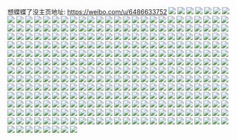 想蝶蝶了没主页地址: https://weibo.com/u/6486633752 
![](https://wx4.sinaimg.cn/mw2000/0074ZfL2gy1h96mdnzsm2j30u0140wpf.jpg) 
![](https://wx4.sinaimg.cn/mw2000/0074ZfL2gy1h96mfwxzvej30u0149ald.jpg) 
![](https://wx4.sinaimg.cn/mw2000/0074ZfL2gy1h96moa5k7mj30u017v7iv.jpg) 
![](https://wx4.sinaimg.cn/mw2000/0074ZfL2gy1h96mehv3jfj30u014rgv7.jpg) 
![](https://wx4.sinaimg.cn/mw2000/0074ZfL2gy1h96me7p0mej30u01627ge.jpg) 
![](https://wx4.sinaimg.cn/mw2000/0074ZfL2gy1h96mqs36thj30u0140q5z.jpg) 
![](https://wx4.sinaimg.cn/mw2000/0074ZfL2gy1h96mgak3rhj30u0140wiw.jpg) 
![](https://wx4.sinaimg.cn/mw2000/0074ZfL2gy1h96mgkfdu5j31400u0aht.jpg) 
![](https://wx4.sinaimg.cn/mw2000/0074ZfL2gy1h96mcn2lvej30u0140mzi.jpg) 
![](https://wx4.sinaimg.cn/mw2000/0074ZfL2gy1h96mcwdfwaj30u01404ag.jpg) 
![](https://wx4.sinaimg.cn/mw2000/0074ZfL2gy1h96mgnkuuoj30u013iakz.jpg) 
![](https://wx4.sinaimg.cn/mw2000/0074ZfL2gy1h96mr20haij30u01407fg.jpg) 
![](https://wx4.sinaimg.cn/mw2000/0074ZfL2gy1h96mfk56dnj30u0140qfu.jpg) 
![](https://wx4.sinaimg.cn/mw2000/0074ZfL2gy1h96mg2aih0j30u014eajf.jpg) 
![](https://wx4.sinaimg.cn/mw2000/0074ZfL2gy1h92ht5t71dj30u01t1aia.jpg) 
![](https://wx4.sinaimg.cn/mw2000/0074ZfL2gy1h92ht51a2mj30u01t1k0q.jpg) 
![](https://wx4.sinaimg.cn/mw2000/0074ZfL2gy1h92ht7q3tqj30u0140q9o.jpg) 
![](https://wx4.sinaimg.cn/mw2000/0074ZfL2gy1h92ht6eclej30u016vq9y.jpg) 
![](https://wx4.sinaimg.cn/mw2000/0074ZfL2gy1h92ht73k8zj30u01400yy.jpg) 
![](https://wx4.sinaimg.cn/mw2000/0074ZfL2gy1h92ht8f5trj30u0140dmv.jpg) 
![](https://wx4.sinaimg.cn/mw2000/0074ZfL2gy1h92ht3xiv2j30u0140ama.jpg) 
![](https://wx4.sinaimg.cn/mw2000/0074ZfL2gy1h8rwko2ogoj32e135s7wi.jpg) 
![](https://wx4.sinaimg.cn/mw2000/0074ZfL2gy1h8rwkw9x66j32de35rb2a.jpg) 
![](https://wx4.sinaimg.cn/mw2000/0074ZfL2gy1h8rwkfv6wrj32i035se83.jpg) 
![](https://wx4.sinaimg.cn/mw2000/0074ZfL2gy1h8rwkpjp3hj32b535sb2a.jpg) 
![](https://wx4.sinaimg.cn/mw2000/0074ZfL2gy1h8rwkkmpzqj32ak35snpe.jpg) 
![](https://wx4.sinaimg.cn/mw2000/0074ZfL2gy1h8rwkj95faj32bc35snpe.jpg) 
![](https://wx4.sinaimg.cn/mw2000/0074ZfL2gy1h8rwkmitf5j32fr35s4qr.jpg) 
![](https://wx4.sinaimg.cn/mw2000/0074ZfL2gy1h8rwkwqk9hj30b90ffgmg.jpg) 
![](https://wx4.sinaimg.cn/mw2000/0074ZfL2gy1h8rwkz2sp4j31ba0zg10s.jpg) 
![](https://wx4.sinaimg.cn/mw2000/0074ZfL2gy1h8rwkzegy4j31ba0zgjx1.jpg) 
![](https://wx4.sinaimg.cn/mw2000/0074ZfL2gy1h8rwksqo0yj31xa2m0b2a.jpg) 
![](https://wx4.sinaimg.cn/mw2000/0074ZfL2gy1h8rwkhgwdcj32dc35s7wi.jpg) 
![](https://wx4.sinaimg.cn/mw2000/0074ZfL2gy1h8l0bov0k1j323v35s7wi.jpg) 
![](https://wx4.sinaimg.cn/mw2000/0074ZfL2gy1h8l0bqlinzj32as35s4qq.jpg) 
![](https://wx4.sinaimg.cn/mw2000/0074ZfL2gy1h8l0bzqoz5j31sc2dskjm.jpg) 
![](https://wx4.sinaimg.cn/mw2000/0074ZfL2gy1h8l0bx0znkj324g2t67wi.jpg) 
![](https://wx4.sinaimg.cn/mw2000/0074ZfL2gy1h8l0bvgx92j32vc2c04qr.jpg) 
![](https://wx4.sinaimg.cn/mw2000/0074ZfL2gy1h805tsm9dcj325235shdu.jpg) 
![](https://wx4.sinaimg.cn/mw2000/0074ZfL2gy1h805ttsymbj32dc35shdu.jpg) 
![](https://wx4.sinaimg.cn/mw2000/0074ZfL2gy1h805tvgtqgj32dc35sb2a.jpg) 
![](https://wx4.sinaimg.cn/mw2000/0074ZfL2gy1h805twogt0j32dc35se82.jpg) 
![](https://wx4.sinaimg.cn/mw2000/0074ZfL2gy1h805tyaq12j32fb35sqv6.jpg) 
![](https://wx4.sinaimg.cn/mw2000/0074ZfL2gy1h805tzohm2j32dc35se82.jpg) 
![](https://wx4.sinaimg.cn/mw2000/0074ZfL2gy1h805u10y8pj32dk35skjm.jpg) 
![](https://wx4.sinaimg.cn/mw2000/0074ZfL2gy1h805u2krlrj32ke35snpe.jpg) 
![](https://wx4.sinaimg.cn/mw2000/0074ZfL2gy1h805u6drzaj325m35shdu.jpg) 
![](https://wx4.sinaimg.cn/mw2000/0074ZfL2gy1h805ubmf3oj32cg35shdw.jpg) 
![](https://wx4.sinaimg.cn/mw2000/0074ZfL2gy1h805udizesj32dc35sx6q.jpg) 
![](https://wx4.sinaimg.cn/mw2000/0074ZfL2gy1h805ueumfqj32c03407wh.jpg) 
![](https://wx4.sinaimg.cn/mw2000/0074ZfL2gy1h805uibrggj32c0340b2d.jpg) 
![](https://wx4.sinaimg.cn/mw2000/0074ZfL2gy1h805ukq71kj32c0340u10.jpg) 
![](https://wx4.sinaimg.cn/mw2000/0074ZfL2gy1h805um0vabj32c0340npd.jpg) 
![](https://wx4.sinaimg.cn/mw2000/0074ZfL2gy1h805trepr6j32c0340npd.jpg) 
![](https://wx4.sinaimg.cn/mw2000/0074ZfL2gy1h805unp39sj32c0340hdu.jpg) 
![](https://wx4.sinaimg.cn/mw2000/0074ZfL2gy1h805up8ncpj32c0340b2a.jpg) 
![](https://wx4.sinaimg.cn/mw2000/0074ZfL2gy1h7tkgq4zodj32c735shdu.jpg) 
![](https://wx4.sinaimg.cn/mw2000/0074ZfL2gy1h7tkgshfj9j325335sb2a.jpg) 
![](https://wx4.sinaimg.cn/mw2000/0074ZfL2gy1h7tkgr8oytj326b35shdu.jpg) 
![](https://wx4.sinaimg.cn/mw2000/0074ZfL2gy1h7s9ax1s84j324635s7wi.jpg) 
![](https://wx4.sinaimg.cn/mw2000/0074ZfL2gy1h7s9at951ej32532zy7wi.jpg) 
![](https://wx4.sinaimg.cn/mw2000/0074ZfL2gy1h7s9aupc5kj326735s7wi.jpg) 
![](https://wx4.sinaimg.cn/mw2000/0074ZfL2gy1h7s9an9m7jj31z035sx6p.jpg) 
![](https://wx4.sinaimg.cn/mw2000/0074ZfL2gy1h7s9aqem3aj325l310e82.jpg) 
![](https://wx4.sinaimg.cn/mw2000/0074ZfL2gy1h7s9am6zchj32dc35skjm.jpg) 
![](https://wx4.sinaimg.cn/mw2000/0074ZfL2gy1h7s9avriqwj31v0340kjl.jpg) 
![](https://wx4.sinaimg.cn/mw2000/0074ZfL2gy1h7hhpa3g8wj32dc35snpe.jpg) 
![](https://wx4.sinaimg.cn/mw2000/0074ZfL2gy1h7hhpc93jkj326k29ce84.jpg) 
![](https://wx4.sinaimg.cn/mw2000/0074ZfL2gy1h7hhpe0l10j31sc2abu0x.jpg) 
![](https://wx4.sinaimg.cn/mw2000/0074ZfL2gy1h7hhpftrjdj31sc2dshdu.jpg) 
![](https://wx4.sinaimg.cn/mw2000/0074ZfL2gy1h775y26lj3j32ds1sgu0x.jpg) 
![](https://wx4.sinaimg.cn/mw2000/0074ZfL2gy1h775y6jpy7j31sg2c0npd.jpg) 
![](https://wx4.sinaimg.cn/mw2000/0074ZfL2gy1h775y7g1boj32c0340hdt.jpg) 
![](https://wx4.sinaimg.cn/mw2000/0074ZfL2gy1h775y374p4j32ds1sgkh1.jpg) 
![](https://wx4.sinaimg.cn/mw2000/0074ZfL2gy1h775y40b3hj32ls35swhh.jpg) 
![](https://wx4.sinaimg.cn/mw2000/0074ZfL2gy1h76yyo8wfbj32c0340x6s.jpg) 
![](https://wx4.sinaimg.cn/mw2000/0074ZfL2gy1h76yyifuwwj32c0340kjm.jpg) 
![](https://wx4.sinaimg.cn/mw2000/0074ZfL2gy1h76yylu5vqj32c0340npf.jpg) 
![](https://wx4.sinaimg.cn/mw2000/0074ZfL2gy1h76yyphqbfj321l2g91ky.jpg) 
![](https://wx4.sinaimg.cn/mw2000/0074ZfL2gy1h76yyj733tj32c033ze81.jpg) 
![](https://wx4.sinaimg.cn/mw2000/0074ZfL2gy1h76yyk2olgj32c0340kjl.jpg) 
![](https://wx4.sinaimg.cn/mw2000/0074ZfL2gy1h6t6qm6y79j32bk33fu0x.jpg) 
![](https://wx4.sinaimg.cn/mw2000/0074ZfL2gy1h6t6qt2bdvj329k33su0y.jpg) 
![](https://wx4.sinaimg.cn/mw2000/0074ZfL2gy1h6t6qnydksj32c033ze82.jpg) 
![](https://wx4.sinaimg.cn/mw2000/0074ZfL2gy1h6t6ql48rnj32c0340npe.jpg) 
![](https://wx4.sinaimg.cn/mw2000/0074ZfL2gy1h6t6qw0dtgj32c0340x6q.jpg) 
![](https://wx4.sinaimg.cn/mw2000/0074ZfL2gy1h6t6qwx3enj30w41b5qgj.jpg) 
![](https://wx4.sinaimg.cn/mw2000/0074ZfL2gy1h6t6qqiy9ij32c03404qr.jpg) 
![](https://wx4.sinaimg.cn/mw2000/0074ZfL2gy1h6ecpl2xksj32e52ykn2i.jpg) 
![](https://wx4.sinaimg.cn/mw2000/0074ZfL2gy1h6ecpoeb1cj32b433xaf2.jpg) 
![](https://wx4.sinaimg.cn/mw2000/0074ZfL2gy1h6ecpoxgvbj30v90hldg9.jpg) 
![](https://wx4.sinaimg.cn/mw2000/0074ZfL2gy1h6ecpmnfi9j32hs35sgsg.jpg) 
![](https://wx4.sinaimg.cn/mw2000/0074ZfL2gy1h66myzb1k5j30v91vo7db.jpg) 
![](https://wx4.sinaimg.cn/mw2000/0074ZfL2gy1h66myyh67wj32c0340e81.jpg) 
![](https://wx4.sinaimg.cn/mw2000/0074ZfL2gy1h66mz09406j32c033zb29.jpg) 
![](https://wx4.sinaimg.cn/mw2000/0074ZfL2gy1h66mz1nw20j316r0rldhh.jpg) 
![](https://wx4.sinaimg.cn/mw2000/0074ZfL2gy1h66mz55ceaj32cv35sk39.jpg) 
![](https://wx4.sinaimg.cn/mw2000/0074ZfL2gy1h61gis25yfj30u01sz78c.jpg) 
![](https://wx4.sinaimg.cn/mw2000/0074ZfL2gy1h61gitof4xj30u0140dgs.jpg) 
![](https://wx4.sinaimg.cn/mw2000/0074ZfL2gy1h61gir1mr7j30u01ghtaj.jpg) 
![](https://wx4.sinaimg.cn/mw2000/0074ZfL2gy1h61gisyefnj30u01fsq41.jpg) 
![](https://wx4.sinaimg.cn/mw2000/0074ZfL2gy1h61givdbl7j30u0141ta9.jpg) 
![](https://wx4.sinaimg.cn/mw2000/0074ZfL2gy1h61giuldz9j30u0176ack.jpg) 
![](https://wx4.sinaimg.cn/mw2000/0074ZfL2gy1h61giw9qebj30u016ngnx.jpg) 
![](https://wx4.sinaimg.cn/mw2000/0074ZfL2gy1h61giq3abcj30u01g4wfi.jpg) 
![](https://wx4.sinaimg.cn/mw2000/0074ZfL2gy1h61gip42gnj30u01hg0yx.jpg) 
![](https://wx4.sinaimg.cn/mw2000/0074ZfL2gy1h61gix5wo1j30u0154dgw.jpg) 
![](https://wx4.sinaimg.cn/mw2000/0074ZfL2gy1h5sb5adibwj335s35skjm.jpg) 
![](https://wx4.sinaimg.cn/mw2000/0074ZfL2gy1h5sb5caa67j32c735sqv6.jpg) 
![](https://wx4.sinaimg.cn/mw2000/0074ZfL2gy1h5sb5dwk00j32dc35sqct.jpg) 
![](https://wx4.sinaimg.cn/mw2000/0074ZfL2gy1h5sb58cpk9j326m308u0x.jpg) 
![](https://wx4.sinaimg.cn/mw2000/0074ZfL2gy1h5h3fgk6y6j30u014011y.jpg) 
![](https://wx4.sinaimg.cn/mw2000/0074ZfL2gy1h5h3fiz7dkj30u015bjyd.jpg) 
![](https://wx4.sinaimg.cn/mw2000/0074ZfL2gy1h5h3fcswhfj30un0u0wjr.jpg) 
![](https://wx4.sinaimg.cn/mw2000/0074ZfL2gy1h5h3fl8vhsj30u0140afn.jpg) 
![](https://wx4.sinaimg.cn/mw2000/0074ZfL2gy1h5h3fmugyyj30u0140af0.jpg) 
![](https://wx4.sinaimg.cn/mw2000/0074ZfL2gy1h5h3fpcw17j30u0140n44.jpg) 
![](https://wx4.sinaimg.cn/mw2000/0074ZfL2gy1h51y5e5t7bj31r3340kjl.jpg) 
![](https://wx4.sinaimg.cn/mw2000/0074ZfL2gy1h51y5bfey4j31tv35shdt.jpg) 
![](https://wx4.sinaimg.cn/mw2000/0074ZfL2gy1h51y52so6rj31xy35snpd.jpg) 
![](https://wx4.sinaimg.cn/mw2000/0074ZfL2gy1h51y5cdhqbj31wk3204qp.jpg) 
![](https://wx4.sinaimg.cn/mw2000/0074ZfL2gy1h51y551rsgj31qw340qv5.jpg) 
![](https://wx4.sinaimg.cn/mw2000/0074ZfL2gy1h51y562h7gj31vs35s4qp.jpg) 
![](https://wx4.sinaimg.cn/mw2000/0074ZfL2gy1h51y57gzf0j32c03404qq.jpg) 
![](https://wx4.sinaimg.cn/mw2000/0074ZfL2gy1h51y5fh8yrj32c0340npe.jpg) 
![](https://wx4.sinaimg.cn/mw2000/0074ZfL2gy1h51y5hb6hhj32c0340hdu.jpg) 
![](https://wx4.sinaimg.cn/mw2000/0074ZfL2gy1h51y5isjutj32c0340hdu.jpg) 
![](https://wx4.sinaimg.cn/mw2000/0074ZfL2gy1h4v1bpwovjj30v91voan9.jpg) 
![](https://wx4.sinaimg.cn/mw2000/0074ZfL2gy1h4v1bqw1m0j30v91vo4bv.jpg) 
![](https://wx4.sinaimg.cn/mw2000/0074ZfL2gy1h4v1brkzr4j30v91voqga.jpg) 
![](https://wx4.sinaimg.cn/mw2000/0074ZfL2gy1h4v1bovkw2j30v91vo4fk.jpg) 
![](https://wx4.sinaimg.cn/mw2000/0074ZfL2gy1h4v1bsolrwj30v91vo1be.jpg) 
![](https://wx4.sinaimg.cn/mw2000/0074ZfL2gy1h4v1btjrqpj30zk1bek0v.jpg) 
![](https://wx4.sinaimg.cn/mw2000/0074ZfL2gy1h4q8n3747vj31z02moe81.jpg) 
![](https://wx4.sinaimg.cn/mw2000/0074ZfL2gy1h4q8n1peksj31z02v8kjl.jpg) 
![](https://wx4.sinaimg.cn/mw2000/0074ZfL2gy1h4q8n0o3jrj31yw2mke81.jpg) 
![](https://wx4.sinaimg.cn/mw2000/0074ZfL2gy1h4q8n29dyvj316m1kvh39.jpg) 
![](https://wx4.sinaimg.cn/mw2000/0074ZfL2gy1h3qpmvj4u3j323k2vge82.jpg) 
![](https://wx4.sinaimg.cn/mw2000/0074ZfL2gy1h3qpmyriu3j31w62jru0x.jpg) 
![](https://wx4.sinaimg.cn/mw2000/0074ZfL2gy1h3qpn3dhofj31zc2pshdt.jpg) 
![](https://wx4.sinaimg.cn/mw2000/0074ZfL2gy1h3qpn2cmpbj31zc2ucu0x.jpg) 
![](https://wx4.sinaimg.cn/mw2000/0074ZfL2gy1h3qpn7xmrpj31z82n0x6p.jpg) 
![](https://wx4.sinaimg.cn/mw2000/0074ZfL2gy1h3qpnbd908j328f30sqv6.jpg) 
![](https://wx4.sinaimg.cn/mw2000/0074ZfL2gy1h3qpofh5nfj30u014012p.jpg) 
![](https://wx4.sinaimg.cn/mw2000/0074ZfL2gy1h2o0t2w1dmj32802yk7wi.jpg) 
![](https://wx4.sinaimg.cn/mw2000/0074ZfL2gy1h2o0tkf2cuj32802yox6p.jpg) 
![](https://wx4.sinaimg.cn/mw2000/0074ZfL2gy1h2o0t7kk4sj32802yo7wi.jpg) 
![](https://wx4.sinaimg.cn/mw2000/0074ZfL2gy1h2o0t4093fj32802yo1ky.jpg) 
![](https://wx4.sinaimg.cn/mw2000/0074ZfL2gy1h2o0t9k255j328034u4qq.jpg) 
![](https://wx4.sinaimg.cn/mw2000/0074ZfL2gy1h2o0toka10j32c034d000.jpg) 
![](https://wx4.sinaimg.cn/mw2000/0074ZfL2gy1h2o0t0trtqj325x2vwnpd.jpg) 
![](https://wx4.sinaimg.cn/mw2000/0074ZfL2gy1h2o0tcxgtrj32802you0x.jpg) 
![](https://wx4.sinaimg.cn/mw2000/0074ZfL2gy1h2o0tnal49j32c03401l1.jpg) 
![](https://wx4.sinaimg.cn/mw2000/0074ZfL2gy1h2o0tg3yitj32c0340b2b.jpg) 
![](https://wx4.sinaimg.cn/mw2000/0074ZfL2gy1h2o0t6actyj32802yo1ky.jpg) 
![](https://wx4.sinaimg.cn/mw2000/0074ZfL2gy1h2o0tbqkm3j32802yo4qq.jpg) 
![](https://wx4.sinaimg.cn/mw2000/0074ZfL2gy1h2o0tdi2a0j30u01hcqf9.jpg) 
![](https://wx4.sinaimg.cn/mw2000/0074ZfL2gy1h2o0ti7ld2j32c0340e82.jpg) 
![](https://wx4.sinaimg.cn/mw2000/0074ZfL2gy1h2e8m5exq5j31p929ohdt.jpg) 
![](https://wx4.sinaimg.cn/mw2000/0074ZfL2gy1h2e8m38xjhj32tp2tpkjl.jpg) 
![](https://wx4.sinaimg.cn/mw2000/0074ZfL2gy1h2e8m3se6jj30dv0i075j.jpg) 
![](https://wx4.sinaimg.cn/mw2000/0074ZfL2gy1h2e8m5vwpij30u01200yq.jpg) 
![](https://wx4.sinaimg.cn/mw2000/0074ZfL2gy1h2bxraksv3j30u01hcthz.jpg) 
![](https://wx4.sinaimg.cn/mw2000/0074ZfL2gy1h2ajt2bjy4j32802wskjl.jpg) 
![](https://wx4.sinaimg.cn/mw2000/0074ZfL2gy1h2ajsqmhxrj32802yke81.jpg) 
![](https://wx4.sinaimg.cn/mw2000/0074ZfL2gy1h2ajr73h35j32802vgnpd.jpg) 
![](https://wx4.sinaimg.cn/mw2000/0074ZfL2gy1h2ajs2tr88j32802mku0x.jpg) 
![](https://wx4.sinaimg.cn/mw2000/0074ZfL2gy1h2ajpvparrj32802yo7wi.jpg) 
![](https://wx4.sinaimg.cn/mw2000/0074ZfL2gy1h2ajrl8clvj32802yo7wh.jpg) 
![](https://wx4.sinaimg.cn/mw2000/0074ZfL2gy1h2ajsz44y5j32802tghdt.jpg) 
![](https://wx4.sinaimg.cn/mw2000/0074ZfL2gy1h2ajpgpxmhj32802yw1ky.jpg) 
![](https://wx4.sinaimg.cn/mw2000/0074ZfL2gy1h2ajsmjs1kj32c0340u0y.jpg) 
![](https://wx4.sinaimg.cn/mw2000/0074ZfL2gy1h2ajqhjdc2j32802vgb2a.jpg) 
![](https://wx4.sinaimg.cn/mw2000/0074ZfL2gy1h2ajqr8crcj32802yox6p.jpg) 
![](https://wx4.sinaimg.cn/mw2000/0074ZfL2gy1h2ajsdjr78j328030wu0x.jpg) 
![](https://wx4.sinaimg.cn/mw2000/0074ZfL2gy1h2ajswo17mj32802m8u0x.jpg) 
![](https://wx4.sinaimg.cn/mw2000/0074ZfL2gy1h2ajsgp7d7j32c0340qv5.jpg) 
![](https://wx4.sinaimg.cn/mw2000/0074ZfL2gy1h2ajris0sfj32803431ky.jpg) 
![](https://wx4.sinaimg.cn/mw2000/0074ZfL2gy1h2ajqtdr8fj32802yob29.jpg) 
![](https://wx4.sinaimg.cn/mw2000/0074ZfL2gy1h2ajqvnss9j32582sk7wh.jpg) 
![](https://wx4.sinaimg.cn/mw2000/0074ZfL2gy1h2ajrmog3bj328q2zne81.jpg) 
![](https://wx4.sinaimg.cn/mw2000/0074ZfL2gy1h21fgpc0laj313u0tuwpv.jpg) 
![](https://wx4.sinaimg.cn/mw2000/0074ZfL2gy1h21fgvdchaj30mi0u0ajf.jpg) 
![](https://wx4.sinaimg.cn/mw2000/0074ZfL2gy1h21fgov78sj30u01404f9.jpg) 
![](https://wx4.sinaimg.cn/mw2000/0074ZfL2gy1h21fgshttaj31jk2807wh.jpg) 
![](https://wx4.sinaimg.cn/mw2000/0074ZfL2gy1h21fgunozkj31jk2487wh.jpg) 
![](https://wx4.sinaimg.cn/mw2000/0074ZfL2gy1h21fgmgh9jj32bx33z4qq.jpg) 
![](https://wx4.sinaimg.cn/mw2000/0074ZfL2gy1h21fgo7u0hj31jk2214qp.jpg) 
![](https://wx4.sinaimg.cn/mw2000/0074ZfL2gy1h21fgqnln7j32c03401ky.jpg) 
![](https://wx4.sinaimg.cn/mw2000/0074ZfL2gy1h1hr1n2vnwj32c034bhdt.jpg) 
![](https://wx4.sinaimg.cn/mw2000/0074ZfL2gy1h1hr1ovgl8j32c0340hdt.jpg) 
![](https://wx4.sinaimg.cn/mw2000/0074ZfL2gy1h1ewxsyzcej31zh2yob2b.jpg) 
![](https://wx4.sinaimg.cn/mw2000/0074ZfL2gy1h1ewxzgde9j32a8341e82.jpg) 
![](https://wx4.sinaimg.cn/mw2000/0074ZfL2gy1h1ewvj148kj322s33yb2a.jpg) 
![](https://wx4.sinaimg.cn/mw2000/0074ZfL2gy1h1ewvhceczj32c03404qq.jpg) 
![](https://wx4.sinaimg.cn/mw2000/0074ZfL2gy1h1ewx3vadlj329d31j4qr.jpg) 
![](https://wx4.sinaimg.cn/mw2000/0074ZfL2gy1h1ewxxxq0cj31jk1z6hdt.jpg) 
![](https://wx4.sinaimg.cn/mw2000/0074ZfL2gy1h1ewwc08sxj324u2yonpf.jpg) 
![](https://wx4.sinaimg.cn/mw2000/0074ZfL2gy1h1ewvkiqz4j32bz30ib2a.jpg) 
![](https://wx4.sinaimg.cn/mw2000/0074ZfL2gy1h1ewwedw8uj32c0340e83.jpg) 
![](https://wx4.sinaimg.cn/mw2000/0074ZfL2gy1h1ewy1gagej31jk220kjl.jpg) 
![](https://wx4.sinaimg.cn/mw2000/0074ZfL2gy1h1ewvaz616j329j2wn7wi.jpg) 
![](https://wx4.sinaimg.cn/mw2000/0074ZfL2gy1h1ewvcd0y3j31jk221tsa.jpg) 
![](https://wx4.sinaimg.cn/mw2000/0074ZfL2gy1h1ewvdrd62j32c0340u0x.jpg) 
![](https://wx4.sinaimg.cn/mw2000/0074ZfL2gy1h1ewvfxbtpj31f51w64qp.jpg) 
![](https://wx4.sinaimg.cn/mw2000/0074ZfL2gy1h1cyzp5r0aj31jk21sqv5.jpg) 
![](https://wx4.sinaimg.cn/mw2000/0074ZfL2gy1h1cyzm39o0j31jk21g1kx.jpg) 
![](https://wx4.sinaimg.cn/mw2000/0074ZfL2gy1h1cyzmuqp4j31ji21tx5n.jpg) 
![](https://wx4.sinaimg.cn/mw2000/0074ZfL2gy1h1cyzpx0luj30w916cqix.jpg) 
![](https://wx4.sinaimg.cn/mw2000/0074ZfL2gy1h1cyztkjhqj32c03401ky.jpg) 
![](https://wx4.sinaimg.cn/mw2000/0074ZfL2gy1h1cyzqzkr1j32c03401kz.jpg) 
![](https://wx4.sinaimg.cn/mw2000/0074ZfL2gy1h1bh2118r3j32c0340kjl.jpg) 
![](https://wx4.sinaimg.cn/mw2000/0074ZfL2gy1h15mut6sqyj32202qne82.jpg) 
![](https://wx4.sinaimg.cn/mw2000/0074ZfL2gy1h15mvg0vh7j32202qo7wj.jpg) 
![](https://wx4.sinaimg.cn/mw2000/0074ZfL2gy1h15mv7xvp6j31q02kdu0x.jpg) 
![](https://wx4.sinaimg.cn/mw2000/0074ZfL2gy1h15mvjbcrhj32bz2zne82.jpg) 
![](https://wx4.sinaimg.cn/mw2000/0074ZfL2gy1h15mv9c1ckj32202qn7wi.jpg) 
![](https://wx4.sinaimg.cn/mw2000/0074ZfL2gy1h15mvct9k3j32002pde82.jpg) 
![](https://wx4.sinaimg.cn/mw2000/0074ZfL2gy1h15mvkls07j324q2yokjl.jpg) 
![](https://wx4.sinaimg.cn/mw2000/0074ZfL2gy1h15mv2pxe9j32802you0x.jpg) 
![](https://wx4.sinaimg.cn/mw2000/0074ZfL2gy1h15mvo05c2j32632yohdt.jpg) 
![](https://wx4.sinaimg.cn/mw2000/0074ZfL2gy1h15mv6ujvmj32bz30rx6p.jpg) 
![](https://wx4.sinaimg.cn/mw2000/0074ZfL2gy1h15mvmv29lj32c033zb2a.jpg) 
![](https://wx4.sinaimg.cn/mw2000/0074ZfL2gy1h15mv596qjj32bc35p7wi.jpg) 
![](https://wx4.sinaimg.cn/mw2000/0074ZfL2gy1h15mvlqcvbj326g2t0u0x.jpg) 
![](https://wx4.sinaimg.cn/mw2000/0074ZfL2gy1h0meey1k8aj326r2c0qv5.jpg) 
![](https://wx4.sinaimg.cn/mw2000/0074ZfL2gy1h0mefjf201j32c02c04qq.jpg) 
![](https://wx4.sinaimg.cn/mw2000/0074ZfL2gy1h0mefso7irj31q81svqv5.jpg) 
![](https://wx4.sinaimg.cn/mw2000/0074ZfL2gy1h035c9nqiqj327z2yoqv6.jpg) 
![](https://wx4.sinaimg.cn/mw2000/0074ZfL2gy1h035c5yx18j32802yoe82.jpg) 
![](https://wx4.sinaimg.cn/mw2000/0074ZfL2gy1h035cetny8j31s92y8u0y.jpg) 
![](https://wx4.sinaimg.cn/mw2000/0074ZfL2gy1h035crwn6lj324l315hdu.jpg) 
![](https://wx4.sinaimg.cn/mw2000/0074ZfL2gy1h035c4c4iaj32c034je82.jpg) 
![](https://wx4.sinaimg.cn/mw2000/0074ZfL2gy1h035clndq3j32802yonpd.jpg) 
![](https://wx4.sinaimg.cn/mw2000/0074ZfL2gy1h035cgqnbqj325h2txhdv.jpg) 
![](https://wx4.sinaimg.cn/mw2000/0074ZfL2gy1h035cbj30kj32c02c1npe.jpg) 
![](https://wx4.sinaimg.cn/mw2000/0074ZfL2gy1h035cpai0fj32c02y6b2a.jpg) 
![](https://wx4.sinaimg.cn/mw2000/0074ZfL2gy1h035ciasjqj31bm1yt7wh.jpg) 
![](https://wx4.sinaimg.cn/mw2000/0074ZfL2gy1h035cwtml6j32802yo1ky.jpg) 
![](https://wx4.sinaimg.cn/mw2000/0074ZfL2gy1h035co021dj328s2zpb2a.jpg) 
![](https://wx4.sinaimg.cn/mw2000/0074ZfL2gy1h035ckgqp3j32c0340e81.jpg) 
![](https://wx4.sinaimg.cn/mw2000/0074ZfL2gy1h035cjmn53j327z2yoe82.jpg) 
![](https://wx4.sinaimg.cn/mw2000/0074ZfL2gy1h035cumfpjj32802yo1ky.jpg) 
![](https://wx4.sinaimg.cn/mw2000/0074ZfL2gy1h035e62ak2j30u0140wjx.jpg) 
![](https://wx4.sinaimg.cn/mw2000/0074ZfL2gy1h035e6kqx5j30u0140dl7.jpg) 
![](https://wx4.sinaimg.cn/mw2000/0074ZfL2gy1gzvsnbljztj30ok0efgnm.jpg) 
![](https://wx4.sinaimg.cn/mw2000/0074ZfL2gy1gzvsqbqaubj30v91vo1kx.jpg) 
![](https://wx4.sinaimg.cn/mw2000/0074ZfL2gy1gzvsq9wifhj30v91voe81.jpg) 
![](https://wx4.sinaimg.cn/mw2000/0074ZfL2gy1gzatrvng06j322p2yonpe.jpg) 
![](https://wx4.sinaimg.cn/mw2000/0074ZfL2gy1gzatrmef9lj321k2yoqv6.jpg) 
![](https://wx4.sinaimg.cn/mw2000/0074ZfL2gy1gzatrbq96aj32412yo4qq.jpg) 
![](https://wx4.sinaimg.cn/mw2000/0074ZfL2gy1gzatrrbyfbj322h2rbnpe.jpg) 
![](https://wx4.sinaimg.cn/mw2000/0074ZfL2gy1gzatro1ukhj31ca2dse81.jpg) 
![](https://wx4.sinaimg.cn/mw2000/0074ZfL2gy1gzatryorn0j31ca2dsqv5.jpg) 
![](https://wx4.sinaimg.cn/mw2000/0074ZfL2gy1gzatriwrxnj31ca2dsx6p.jpg) 
![](https://wx4.sinaimg.cn/mw2000/0074ZfL2gy1gzatreslloj31ca299x6p.jpg) 
![](https://wx4.sinaimg.cn/mw2000/0074ZfL2gy1gzats28wkrj31iq2dqhdu.jpg) 
![](https://wx4.sinaimg.cn/mw2000/0074ZfL2gy1gz5f3db26aj32812yo1l0.jpg) 
![](https://wx4.sinaimg.cn/mw2000/0074ZfL2gy1gz5f3qet60j324t2ufhdv.jpg) 
![](https://wx4.sinaimg.cn/mw2000/0074ZfL2gy1gz5f328sahj32c0340qv5.jpg) 
![](https://wx4.sinaimg.cn/mw2000/0074ZfL2gy1gz5f3ejbh5j30u01hcwut.jpg) 
![](https://wx4.sinaimg.cn/mw2000/0074ZfL2gy1gz0f0vjoe0j32c0340hdu.jpg) 
![](https://wx4.sinaimg.cn/mw2000/0074ZfL2gy1gz0f0p94maj30tz1754dy.jpg) 
![](https://wx4.sinaimg.cn/mw2000/0074ZfL2gy1gz0f0291ezj32c0340hdu.jpg) 
![](https://wx4.sinaimg.cn/mw2000/0074ZfL2gy1gz0f0rbla6j316z0w1wsg.jpg) 
![](https://wx4.sinaimg.cn/mw2000/0074ZfL2gy1gz0f1okwlgj30v91vo4kt.jpg) 
![](https://wx4.sinaimg.cn/mw2000/0074ZfL2gy1gz0f2fhcrtj30v91vo4kj.jpg) 
![](https://wx4.sinaimg.cn/mw2000/0074ZfL2gy1gz0f1c1gp4j33402c0e83.jpg) 
![](https://wx4.sinaimg.cn/mw2000/0074ZfL2gy1gz0f1yfezjj30v91vo1jn.jpg) 
![](https://wx4.sinaimg.cn/mw2000/0074ZfL2gy1gz0f0n7w32j30v91vokey.jpg) 
![](https://wx4.sinaimg.cn/mw2000/0074ZfL2gy1gyvxi5oj74j328y2zx7wk.jpg) 
![](https://wx4.sinaimg.cn/mw2000/0074ZfL2gy1gyvxhqugfdj322x2rwkjm.jpg) 
![](https://wx4.sinaimg.cn/mw2000/0074ZfL2gy1gyvxihcy95j31ye2lukjm.jpg) 
![](https://wx4.sinaimg.cn/mw2000/0074ZfL2gy1gyvxj7qu6hj322s2vfnpe.jpg) 
![](https://wx4.sinaimg.cn/mw2000/0074ZfL2gy1gyvxi9t2n8j32ds1sc4qr.jpg) 
![](https://wx4.sinaimg.cn/mw2000/0074ZfL2gy1gyvxi0wkj0j32802you0z.jpg) 
![](https://wx4.sinaimg.cn/mw2000/0074ZfL2gy1gyvxhn4q4ej31391b3tox.jpg) 
![](https://wx4.sinaimg.cn/mw2000/0074ZfL2gy1gyvxj8ssa4j30zg1ba7gl.jpg) 
![](https://wx4.sinaimg.cn/mw2000/0074ZfL2gy1gyurrzh28zj33402c01kz.jpg) 
![](https://wx4.sinaimg.cn/mw2000/0074ZfL2gy1gyurrx92bpj33402c0qv6.jpg) 
![](https://wx4.sinaimg.cn/mw2000/0074ZfL2gy1gyurs1fudhj33402c0x6q.jpg) 
![](https://wx4.sinaimg.cn/mw2000/0074ZfL2gy1gyoqriwjdwj32ds1sc1ky.jpg) 
![](https://wx4.sinaimg.cn/mw2000/0074ZfL2gy1gyoqrjq72gj31sc2dsqv5.jpg) 
![](https://wx4.sinaimg.cn/mw2000/0074ZfL2gy1gyoqrmmlc0j32551sce82.jpg) 
![](https://wx4.sinaimg.cn/mw2000/0074ZfL2gy1gyoqrp5iq4j32202qob2b.jpg) 
![](https://wx4.sinaimg.cn/mw2000/0074ZfL2gy1gyoqrfjjsuj31sc2dsqv5.jpg) 
![](https://wx4.sinaimg.cn/mw2000/0074ZfL2gy1gyoqrg6qeqj30ui0qfn6h.jpg) 
![](https://wx4.sinaimg.cn/mw2000/0074ZfL2gy1gyoqrhlgcfj31hy1zyb29.jpg) 
![](https://wx4.sinaimg.cn/mw2000/0074ZfL2gy1gy7ui5rnsdj328c28ce82.jpg) 
![](https://wx4.sinaimg.cn/mw2000/0074ZfL2gy1gy7ui23ie7j32c03407wi.jpg) 
![](https://wx4.sinaimg.cn/mw2000/0074ZfL2gy1gy66jkox31j31sc2dskjl.jpg) 
![](https://wx4.sinaimg.cn/mw2000/0074ZfL2gy1gy66jitc74j31sc2dskjl.jpg) 
![](https://wx4.sinaimg.cn/mw2000/0074ZfL2gy1gy66jeoq71j325z1scu0x.jpg) 
![](https://wx4.sinaimg.cn/mw2000/0074ZfL2gy1gy66jh31m3j31sc2dsnpd.jpg) 
![](https://wx4.sinaimg.cn/mw2000/0074ZfL2gy1gxq4yj9i19j334022o1ky.jpg) 
![](https://wx4.sinaimg.cn/mw2000/0074ZfL2gy1gxq4zg9olwj32yo1z44qr.jpg) 
![](https://wx4.sinaimg.cn/mw2000/0074ZfL2gy1gxq4zogz9zj333z22n1kz.jpg) 
![](https://wx4.sinaimg.cn/mw2000/0074ZfL2gy1gxq53mjeixj32yo1z41kz.jpg) 
![](https://wx4.sinaimg.cn/mw2000/0074ZfL2gy1gxq543rpyzj32yo1z41kz.jpg) 
![](https://wx4.sinaimg.cn/mw2000/0074ZfL2gy1gxq4y4i7jgj32yo1z37wj.jpg) 
![](https://wx4.sinaimg.cn/mw2000/0074ZfL2gy1gxq557ucjtj31m0230qv5.jpg) 
![](https://wx4.sinaimg.cn/mw2000/0074ZfL2gy1gxq55bt0nrj32c02c07wh.jpg) 
![](https://wx4.sinaimg.cn/mw2000/0074ZfL2gy1gxm0540w3zj31o0280e82.jpg) 
![](https://wx4.sinaimg.cn/mw2000/0074ZfL2gy1gxm05apxerj31bi0zmkat.jpg) 
![](https://wx4.sinaimg.cn/mw2000/0074ZfL2gy1gxm05qyvtnj325l1g6x6p.jpg) 
![](https://wx4.sinaimg.cn/mw2000/0074ZfL2gy1gxm0457xnoj31vo0v9e82.jpg) 
![](https://wx4.sinaimg.cn/mw2000/0074ZfL2gy1gxdm9yafsmj322c2rw1ky.jpg) 
![](https://wx4.sinaimg.cn/mw2000/0074ZfL2gy1gxdm7wq2xmj31u82gcnpd.jpg) 
![](https://wx4.sinaimg.cn/mw2000/0074ZfL2gy1gxdm7o8hbvj31ww2rbx6p.jpg) 
![](https://wx4.sinaimg.cn/mw2000/0074ZfL2gy1gxdm92s8ebj30to1m4tl3.jpg) 
![](https://wx4.sinaimg.cn/mw2000/0074ZfL2gy1gxdm9odlt1j32c02c04qq.jpg) 
![](https://wx4.sinaimg.cn/mw2000/0074ZfL2gy1gxdm97k6y9j32382roqv5.jpg) 
![](https://wx4.sinaimg.cn/mw2000/0074ZfL2gy1gxdm7r6avxj31ud2gh4qp.jpg) 
![](https://wx4.sinaimg.cn/mw2000/0074ZfL2gy1gxdm9jou2pj32c02c01ky.jpg) 
![](https://wx4.sinaimg.cn/mw2000/0074ZfL2gy1gxdm9easz9j33402c07wk.jpg) 
![](https://wx4.sinaimg.cn/mw2000/0074ZfL2gy1gxdm90c0ufj327w2ykqv5.jpg) 
![](https://wx4.sinaimg.cn/mw2000/0074ZfL2gy1gxdm8ozeo9j31pa2d17wi.jpg) 
![](https://wx4.sinaimg.cn/mw2000/0074ZfL2gy1gxdm8vnwddj321k2q5hdt.jpg) 
![](https://wx4.sinaimg.cn/mw2000/0074ZfL2gy1gxdm9q81lqj30v91ccaph.jpg) 
![](https://wx4.sinaimg.cn/mw2000/0074ZfL2gy1gxdm7feo6qj32c033ykjm.jpg) 
![](https://wx4.sinaimg.cn/mw2000/0074ZfL2gy1gxdm9h6fftj31lc2gr7wh.jpg) 
![](https://wx4.sinaimg.cn/mw2000/0074ZfL2gy1gxdm9t9jckj32c03407wi.jpg) 
![](https://wx4.sinaimg.cn/mw2000/0074ZfL2gy1gx4zwso2b2j31rj2cqx6p.jpg) 
![](https://wx4.sinaimg.cn/mw2000/0074ZfL2gy1gx4zwvgn70j3279308x6p.jpg) 
![](https://wx4.sinaimg.cn/mw2000/0074ZfL2gy1gx4zwwk4g7j30u01hctiu.jpg) 
![](https://wx4.sinaimg.cn/mw2000/0074ZfL2gy1gx4zwx2yyxj30u014011m.jpg) 
![](https://wx4.sinaimg.cn/mw2000/0074ZfL2gy1gx4zwxobnzj30u0140k0e.jpg) 
![](https://wx4.sinaimg.cn/mw2000/0074ZfL2gy1gx4zwyb1haj30vl164tim.jpg) 
![](https://wx4.sinaimg.cn/mw2000/0074ZfL2gy1gwrsjjevl2j31y92llx6p.jpg) 
![](https://wx4.sinaimg.cn/mw2000/0074ZfL2gy1gwrska817hj322n33zu0y.jpg) 
![](https://wx4.sinaimg.cn/mw2000/0074ZfL2gy1gwrsj12u8ej322n33z4qr.jpg) 
![](https://wx4.sinaimg.cn/mw2000/0074ZfL2gy1gwqhgxs7z0j329731xe82.jpg) 
![](https://wx4.sinaimg.cn/mw2000/0074ZfL2gy1gwqhhe6quoj32as340npe.jpg) 
![](https://wx4.sinaimg.cn/mw2000/0074ZfL2gy1gwqhg4y4oqj32752xj7wj.jpg) 
![](https://wx4.sinaimg.cn/mw2000/0074ZfL2gy1gwqhevt4b4j32c0340x6q.jpg) 
![](https://wx4.sinaimg.cn/mw2000/0074ZfL2gy1gwqhggrs0jj31o0280b29.jpg) 
![](https://wx4.sinaimg.cn/mw2000/0074ZfL2gy1gwqhf8pfaqj31lm24thdt.jpg) 
![](https://wx4.sinaimg.cn/mw2000/0074ZfL2gy1gwqhfe1k6mj329u340x6p.jpg) 
![](https://wx4.sinaimg.cn/mw2000/0074ZfL2gy1gwqheglthhj32c02c07wj.jpg) 
![](https://wx4.sinaimg.cn/mw2000/0074ZfL2gy1gwqhhr1385j330u21ab2a.jpg) 

